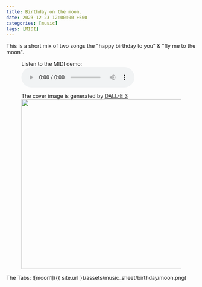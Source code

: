 ```yaml
---
title: Birthday on the moon.
date: 2023-12-23 12:00:00 +500
categories: [music]
tags: [MIDI]
---
```


This is a short mix of two songs the "happy birthday to you" & "fly me to the moon".<br /> 
<figure>
    <figcaption>Listen to the MIDI demo:</figcaption>
    <audio
        controls
        src="https://puar-playground.github.io/assets/audio/Birthday_Moonlight.mp3">
            <a href="https://puar-playground.github.io/assets/audio/Birthday_Moonlight.mp3">
                audio
            </a>
    </audio>
</figure>

<figure>
    <figcaption>The cover image is generated by <a href="https://openai.com/dall-e-3" target="_blank">DALL-E 3</a></figcaption>
    <img src="https://puar-playground.github.io/assets/img/covers/moon.png"
        width="450" 
        height="450" 
    />
</figure>

The Tabs:
![moon1]({{ site.url }}/assets/music_sheet/birthday/moon.png)<br /> 